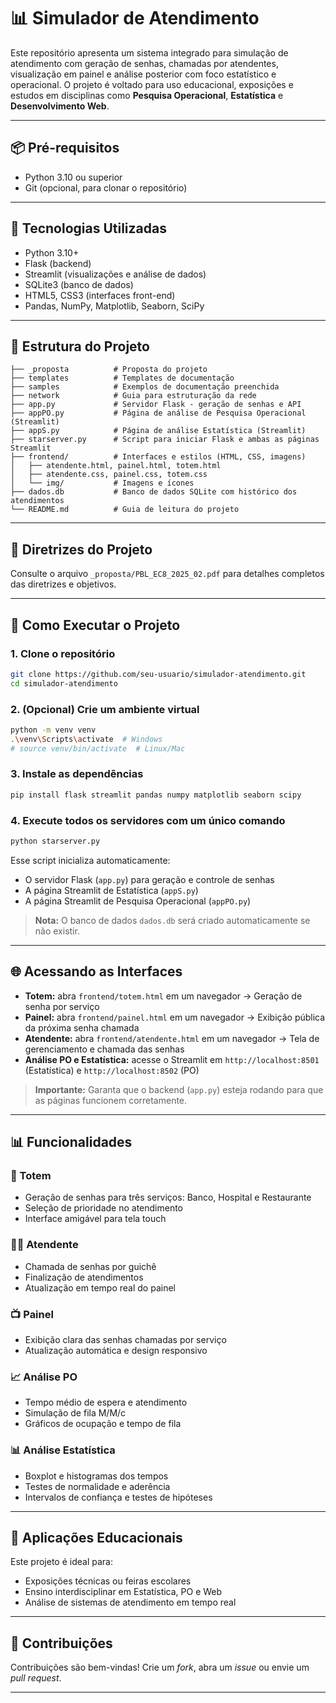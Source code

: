 # 📊 Simulador de Atendimento

Este repositório apresenta um sistema integrado para simulação de atendimento com geração de senhas, chamadas por atendentes, visualização em painel e análise posterior com foco estatístico e operacional. O projeto é voltado para uso educacional, exposições e estudos em disciplinas como **Pesquisa Operacional**, **Estatística** e **Desenvolvimento Web**.

---

## 📦 Pré-requisitos

- Python 3.10 ou superior
- Git (opcional, para clonar o repositório)

---

## 🔧 Tecnologias Utilizadas

- Python 3.10+
- Flask (backend)
- Streamlit (visualizações e análise de dados)
- SQLite3 (banco de dados)
- HTML5, CSS3 (interfaces front-end)
- Pandas, NumPy, Matplotlib, Seaborn, SciPy

---

## 📁 Estrutura do Projeto

```
├── _proposta          # Proposta do projeto
├── templates          # Templates de documentação
├── samples            # Exemplos de documentação preenchida
├── network            # Guia para estruturação da rede
├── app.py             # Servidor Flask - geração de senhas e API
├── appPO.py           # Página de análise de Pesquisa Operacional (Streamlit)
├── appS.py            # Página de análise Estatística (Streamlit)
├── starserver.py      # Script para iniciar Flask e ambas as páginas Streamlit
├── frontend/          # Interfaces e estilos (HTML, CSS, imagens)
│   ├── atendente.html, painel.html, totem.html
│   ├── atendente.css, painel.css, totem.css
│   └── img/           # Imagens e ícones
├── dados.db           # Banco de dados SQLite com histórico dos atendimentos
└── README.md          # Guia de leitura do projeto
```

---

## 📄 Diretrizes do Projeto

Consulte o arquivo `_proposta/PBL_EC8_2025_02.pdf` para detalhes completos das diretrizes e objetivos.

---

## 🚀 Como Executar o Projeto

### 1. Clone o repositório

```bash
git clone https://github.com/seu-usuario/simulador-atendimento.git
cd simulador-atendimento
```

### 2. (Opcional) Crie um ambiente virtual

```bash
python -m venv venv
.\venv\Scripts\activate  # Windows
# source venv/bin/activate  # Linux/Mac
```

### 3. Instale as dependências

```bash
pip install flask streamlit pandas numpy matplotlib seaborn scipy
```

### 4. Execute todos os servidores com um único comando

```bash
python starserver.py
```

Esse script inicializa automaticamente:
- O servidor Flask (`app.py`) para geração e controle de senhas
- A página Streamlit de Estatística (`appS.py`)
- A página Streamlit de Pesquisa Operacional (`appPO.py`)

> **Nota:** O banco de dados `dados.db` será criado automaticamente se não existir.

---

## 🌐 Acessando as Interfaces

- **Totem:** abra `frontend/totem.html` em um navegador → Geração de senha por serviço
- **Painel:** abra `frontend/painel.html` em um navegador → Exibição pública da próxima senha chamada
- **Atendente:** abra `frontend/atendente.html` em um navegador → Tela de gerenciamento e chamada das senhas
- **Análise PO e Estatística:** acesse o Streamlit em `http://localhost:8501` (Estatística) e `http://localhost:8502` (PO)

> **Importante:** Garanta que o backend (`app.py`) esteja rodando para que as páginas funcionem corretamente.

---

## 📊 Funcionalidades

### 🔘 Totem
- Geração de senhas para três serviços: Banco, Hospital e Restaurante
- Seleção de prioridade no atendimento
- Interface amigável para tela touch

### 👩‍💼 Atendente
- Chamada de senhas por guichê
- Finalização de atendimentos
- Atualização em tempo real do painel

### 📺 Painel
- Exibição clara das senhas chamadas por serviço
- Atualização automática e design responsivo

### 📈 Análise PO
- Tempo médio de espera e atendimento
- Simulação de fila M/M/c
- Gráficos de ocupação e tempo de fila

### 📊 Análise Estatística
- Boxplot e histogramas dos tempos
- Testes de normalidade e aderência
- Intervalos de confiança e testes de hipóteses

---

## 🧠 Aplicações Educacionais

Este projeto é ideal para:
- Exposições técnicas ou feiras escolares
- Ensino interdisciplinar em Estatística, PO e Web
- Análise de sistemas de atendimento em tempo real

---

## 🙋 Contribuições

Contribuições são bem-vindas! Crie um _fork_, abra um _issue_ ou envie um _pull request_.

---

